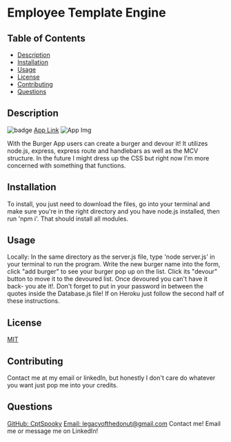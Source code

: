 # Employee Template Engine

## Table of Contents
- [Description](#Description)
- [Installation](#Installation)
- [Usage](#Usage)
- [License](#License)
- [Contributing](#Contributing)
- [Questions](#Questions)

## Description
![badge](https://img.shields.io/badge/License-MIT-yellow.svg)
[App Link](https://github.com/CptSpooky/EmployeeTracker)
![App Img](https://user-images.githubusercontent.com/66426144/94343247-db97b380-ffe4-11ea-82e4-fadaf9d31ad7.png)

With the Burger App users can create a burger and devour it! It utilizes node.js, express, express route and handlebars as well as the MCV structure. In the future I might dress up the CSS but right now I'm more concerned with something that functions.

## Installation
To install, you just need to download the files, go into your terminal and make sure you're in the right directory and you have node.js installed, then run 'npm i'. That should install all modules.

## Usage
Locally: In the same directory as the server.js file, type 'node server.js' in your terminal to run the program. Write the new burger name into the form, click "add burger" to see your burger pop up on the list. Click its "devour" button to move it to the devoured list. Once devoured you can't have it back- you ate it!. Don't forget to put in your password in between the quotes inside the Database.js file! If on Heroku just follow the second half of these instructions.

## License
[MIT](https://opensource.org/licenses/MIT)

## Contributing
Contact me at my email or linkedIn, but honestly I don't care do whatever you want just pop me into your credits. 

## Questions
[GitHub: CptSpooky](https://github.com/CptSpooky)
[Email: legacyofthedonut@gmail.com](legacyofthedonut@gmail.com)
Contact me! Email me or message me on LinkedIn!
